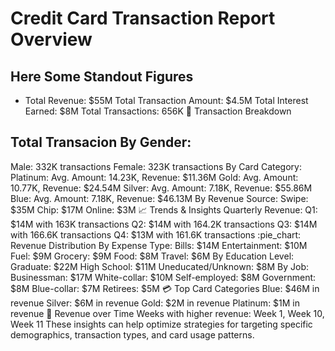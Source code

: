 # Credit Card Transaction Report Overview

## Here Some Standout Figures
  - Total Revenue: $55M
  Total Transaction Amount: $4.5M
  Total Interest Earned: $8M
  Total Transactions: 656K
:card_index: Transaction Breakdown
## Total Transacion By Gender:
Male: 332K transactions
Female: 323K transactions
By Card Category:
Platinum: Avg. Amount: 14.23K, Revenue: $11.36M
Gold: Avg. Amount: 10.77K, Revenue: $24.54M
Silver: Avg. Amount: 7.18K, Revenue: $55.86M
Blue: Avg. Amount: 7.18K, Revenue: $46.13M
By Revenue Source:
Swipe: $35M
Chip: $17M
Online: $3M
:chart_with_upwards_trend: Trends & Insights
Quarterly Revenue:
Q1: $14M with 163K transactions
Q2: $14M with 164.2K transactions
Q3: $14M with 166.6K transactions
Q4: $13M with 161.6K transactions
:pie_chart: Revenue Distribution
By Expense Type:
Bills: $14M
Entertainment: $10M
Fuel: $9M
Grocery: $9M
Food: $8M
Travel: $6M
By Education Level:
Graduate: $22M
High School: $11M
Uneducated/Unknown: $8M
By Job:
Businessman: $17M
White-collar: $10M
Self-employed: $8M
Government: $8M
Blue-collar: $7M
Retirees: $5M
:credit_card: Top Card Categories
Blue: $46M in revenue
Silver: $6M in revenue
Gold: $2M in revenue
Platinum: $1M in revenue
:calendar: Revenue over Time
Weeks with higher revenue: Week 1, Week 10, Week 11
These insights can help optimize strategies for targeting specific demographics, transaction types, and card usage patterns.
